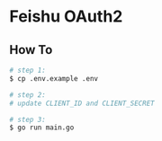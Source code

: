 # Feishu OAuth2

## How To

```bash
# step 1:
$ cp .env.example .env

# step 2:
# update CLIENT_ID and CLIENT_SECRET

# step 3:
$ go run main.go
```